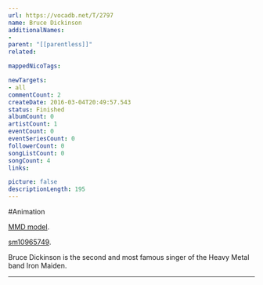 ```yaml
---
url: https://vocadb.net/T/2797
name: Bruce Dickinson
additionalNames: 
- 
parent: "[[parentless]]"
related:

mappedNicoTags:

newTargets:
- all
commentCount: 2
createDate: 2016-03-04T20:49:57.543
status: Finished
albumCount: 0
artistCount: 1
eventCount: 0
eventSeriesCount: 0
followerCount: 0
songListCount: 0
songCount: 4
links: 

picture: false
descriptionLength: 195
---
```


#Animation

[MMD model](http://bowlroll.net/up/dl1393).

[sm10965749](http://www.nicovideo.jp/watch/sm10965749).

Bruce Dickinson is the second and most famous singer of the Heavy Metal band Iron Maiden.

---

